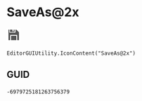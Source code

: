 # SaveAs@2x
![](/img/SaveAs@2x.png)

``` CSharp
EditorGUIUtility.IconContent("SaveAs@2x")
```
## GUID
```
-6979725181263756379
```
